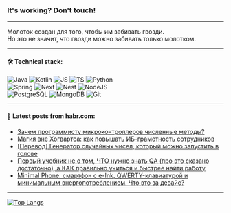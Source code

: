 ### It's working? Don't touch!

---
Молоток создан для того, чтобы им забивать гвозди. <br>
Но это не значит, что гвозди можно забивать только молотком.

---

#### 🛠️ Technical stack:

![Java](https://img.shields.io/badge/Java-informational?logo=Oracle&style=flat&logoColor=white&color=FF4500)
![Kotlin](https://img.shields.io/badge/Kotlin-informational?logo=Kotlin&style=flat&logoColor=white&color=774D97)
![JS](https://img.shields.io/badge/JS-informational?logo=javaScript&style=flat&logoColor=black&color=F7Df1E)
![TS](https://img.shields.io/badge/TypeScript-informational?logo=typeScript&style=flat&logoColor=black&color=017acc)
![Python](https://img.shields.io/badge/Python-informational?logo=Python&style=flat&logoColor=black&color=ffdd54) <br>
![Spring](https://img.shields.io/badge/SpringBoot-informational?logo=SpringBoot&style=flat&logoColor=white&color=6DB33F) 
![Next](https://img.shields.io/badge/Next.js-informational?logo=Next.js&style=flat&logoColor=white&color=3671a1)
![Nest](https://img.shields.io/badge/NestJS-informational?logo=NestJS&style=flat&logoColor=white&color=E0234E)
![NodeJS](https://img.shields.io/badge/NodeJS-informational?logo=node.js&style=flat&logoColor=white&color=70A760) <br>
![PostgreSQL](https://img.shields.io/badge/PostgreSQL-informational?logo=PostgreSQL&style=flat&logoColor=white&color=DAA520)
![MongoDB](https://img.shields.io/badge/MongoDB-informational?logo=MongoDB&style=flat&logoColor=white&color=870000)
![Git](https://img.shields.io/badge/Git-informational?logo=git&style=flat&logoColor=white&color=f74e28)

___

#### 💬 Latest posts from habr.com:

<!-- BLOG-POST-LIST:START -->
- [Зачем программисту микроконтроллеров численные методы?](https://habr.com/ru/articles/700394/?utm_source=habrahabr&utm_medium=rss&utm_campaign=700394)
- [Магия вне Хогвартса: как повышать ИБ-грамотность сотрудников](https://habr.com/ru/companies/ozontech/articles/789708/?utm_source=habrahabr&utm_medium=rss&utm_campaign=789708)
- [[Перевод] Генератор случайных чисел, который можно запустить в голове](https://habr.com/ru/companies/ruvds/articles/789816/?utm_source=habrahabr&utm_medium=rss&utm_campaign=789816)
- [Первый учебник не о том, ЧТО нужно знать QA &lpar;про это сказано достаточно&rpar;, а КАК правильно учиться и быстрее найти работу](https://habr.com/ru/articles/789796/?utm_source=habrahabr&utm_medium=rss&utm_campaign=789796)
- [Minimal Phone: смартфон с e-Ink, QWERTY-клавиатурой и минимальным энергопотреблением. Что это за девайс?](https://habr.com/ru/companies/ru_mts/articles/789770/?utm_source=habrahabr&utm_medium=rss&utm_campaign=789770)
<!-- BLOG-POST-LIST:END -->

---
[![Top Langs](https://github-readme-stats-git-master-advtsetting-gmailcom.vercel.app/api/top-langs/?username=zloylis&langs_count=10&hide_title=false&title_color=e6edf3&size_weight=0.5&count_weight=0.5&layout=compact&hide_border=true&theme=dracula)](https://github.com/zloylis)

<!-- ![GitHub stats](https://github-readme-stats-git-master-advtsetting-gmailcom.vercel.app/api?username=zloylis&show_icons=true&hide_border=true&theme=dracula&hide_title=true&include_all_commits=true&count_private=true&hide=contribs&hide_rank=true) -->
